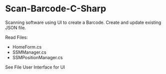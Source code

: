 # Scan-Barcode-C-Sharp
Scanning software using UI to create a Barcode. Create and update existing JSON file. 

Read Files: 
- HomeForm.cs
- SSMManager.cs
- SSMPositionManager.cs

See File User Interface for UI
